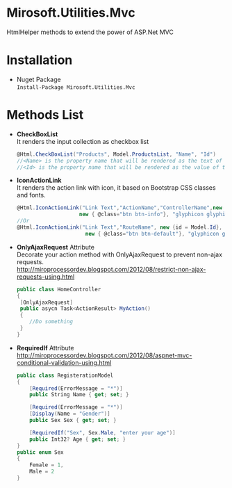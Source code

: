 # Mirosoft.Utilities.Mvc
HtmlHelper methods to extend the power of ASP.Net MVC 

# Installation
- Nuget Package  
  ```Install-Package Mirosoft.Utilities.Mvc```
  
# Methods List
- **CheckBoxList**    
  It renders the input collection as checkbox list   
  ```C#
  @Html.CheckBoxList("Products", Model.ProductsList, "Name", "Id")
  //<Name> is the property name that will be rendered as the text of the checkbox
  //<Id> is the property name that will be rendered as the value of the checkbox
  ```
  
- **IconActionLink**   
    It renders the action link with icon, it based on Bootstrap CSS classes and fonts.
    ```C#
    @Html.IconActionLink("Link Text","ActionName","ControllerName",new {id = Model.Id},
                        new { @class="btn btn-info"}, "glyphicon glyphicon-pencil")
    //Or
    @Html.IconActionLink("Link Text","RouteName", new {id = Model.Id},
                          new { @class="btn btn-default"}, "glyphicon glyphicon-pencil")
    ```
- **OnlyAjaxRequest** Attribute   
  Decorate your action method with OnlyAjaxRequest to prevent non-ajax requests.  
  http://miroprocessordev.blogspot.com/2012/08/restrict-non-ajax-requests-using.html
  ```C#
  public class HomeController
  {
   [OnlyAjaxRequest]
   public asycn Task<ActionResult> MyAction()
   {
      //Do something
   }
  }
  ```
- **RequiredIf** Attribute   
   http://miroprocessordev.blogspot.com/2012/08/aspnet-mvc-conditional-validation-using.html  
    ```C#
    public class RegisterationModel
    {
        [Required(ErrorMessage = "*")]
        public String Name { get; set; }

        [Required(ErrorMessage = "*")]
        [Display(Name = "Gender")]
        public Sex Sex { get; set; }

        [RequiredIf("Sex", Sex.Male, "enter your age")]
        public Int32? Age { get; set; }
    }
    public enum Sex
    {
        Female = 1,
        Male = 2
    }
  ```
